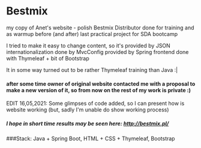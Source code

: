# Bestmix
my copy of Anet's website - polish Bestmix Distributor
done for training and as warmup before (and after) last practical project for SDA bootcamp

I tried to make it easy to change content, so it's provided by JSON
internationalization done by MvcConfig provided by Spring
frontend done with Thymeleaf + bit of Bootstrap

It in some way turned out to be rather Thymeleaf training than Java :|

#### after some time owner of original website contacted me with a proposal to make a new version of it, so from now on the rest of my work is private :)
EDIT 16,05,2021: Some glimpses of code added, so I can present how is website working (but, sadly I'm unable do show working process)
##### I hope in short time results may be seen here: http://bestmix.pl/
###Stack:
Java + Spring Boot,
HTML + CSS + Thymeleaf,
Bootstrap

